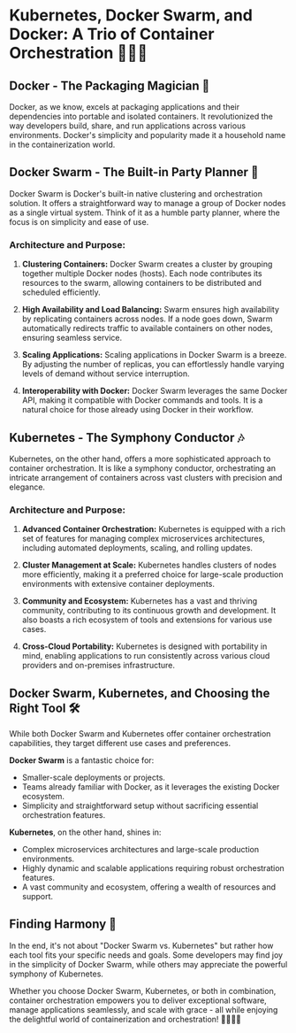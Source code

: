 # Kubernetes, Docker Swarm, and Docker: A Trio of Container Orchestration 🐳🎶🐝

## Docker - The Packaging Magician 🐳

Docker, as we know, excels at packaging applications and their dependencies into portable and isolated containers. It revolutionized the way developers build, share, and run applications across various environments. Docker's simplicity and popularity made it a household name in the containerization world.

## Docker Swarm - The Built-in Party Planner 🐝

Docker Swarm is Docker's built-in native clustering and orchestration solution. It offers a straightforward way to manage a group of Docker nodes as a single virtual system. Think of it as a humble party planner, where the focus is on simplicity and ease of use.

### Architecture and Purpose:

1. **Clustering Containers:** Docker Swarm creates a cluster by grouping together multiple Docker nodes (hosts). Each node contributes its resources to the swarm, allowing containers to be distributed and scheduled efficiently.

2. **High Availability and Load Balancing:** Swarm ensures high availability by replicating containers across nodes. If a node goes down, Swarm automatically redirects traffic to available containers on other nodes, ensuring seamless service.

3. **Scaling Applications:** Scaling applications in Docker Swarm is a breeze. By adjusting the number of replicas, you can effortlessly handle varying levels of demand without service interruption.

4. **Interoperability with Docker:** Docker Swarm leverages the same Docker API, making it compatible with Docker commands and tools. It is a natural choice for those already using Docker in their workflow.

## Kubernetes - The Symphony Conductor 🎶

Kubernetes, on the other hand, offers a more sophisticated approach to container orchestration. It is like a symphony conductor, orchestrating an intricate arrangement of containers across vast clusters with precision and elegance.

### Architecture and Purpose:

1. **Advanced Container Orchestration:** Kubernetes is equipped with a rich set of features for managing complex microservices architectures, including automated deployments, scaling, and rolling updates.

2. **Cluster Management at Scale:** Kubernetes handles clusters of nodes more efficiently, making it a preferred choice for large-scale production environments with extensive container deployments.

3. **Community and Ecosystem:** Kubernetes has a vast and thriving community, contributing to its continuous growth and development. It also boasts a rich ecosystem of tools and extensions for various use cases.

4. **Cross-Cloud Portability:** Kubernetes is designed with portability in mind, enabling applications to run consistently across various cloud providers and on-premises infrastructure.

## Docker Swarm, Kubernetes, and Choosing the Right Tool 🛠️

While both Docker Swarm and Kubernetes offer container orchestration capabilities, they target different use cases and preferences.

**Docker Swarm** is a fantastic choice for:
- Smaller-scale deployments or projects.
- Teams already familiar with Docker, as it leverages the existing Docker ecosystem.
- Simplicity and straightforward setup without sacrificing essential orchestration features.

**Kubernetes**, on the other hand, shines in:
- Complex microservices architectures and large-scale production environments.
- Highly dynamic and scalable applications requiring robust orchestration features.
- A vast community and ecosystem, offering a wealth of resources and support.

## Finding Harmony 🎵

In the end, it's not about "Docker Swarm vs. Kubernetes" but rather how each tool fits your specific needs and goals. Some developers may find joy in the simplicity of Docker Swarm, while others may appreciate the powerful symphony of Kubernetes.

Whether you choose Docker Swarm, Kubernetes, or both in combination, container orchestration empowers you to deliver exceptional software, manage applications seamlessly, and scale with grace - all while enjoying the delightful world of containerization and orchestration! 🐳🎶🐝🚀

